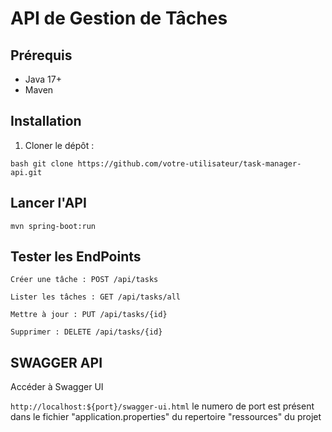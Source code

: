 # API de Gestion de Tâches

## Prérequis
- Java 17+
- Maven

## Installation
1. Cloner le dépôt :

````bash git clone https://github.com/votre-utilisateur/task-manager-api.git````

## Lancer l'API
``mvn spring-boot:run``

## Tester les EndPoints

    Créer une tâche : POST /api/tasks

    Lister les tâches : GET /api/tasks/all

    Mettre à jour : PUT /api/tasks/{id}

    Supprimer : DELETE /api/tasks/{id}

## SWAGGER API

Accéder à Swagger UI

``http://localhost:${port}/swagger-ui.html``
le numero de port est présent dans le fichier "application.properties" du repertoire "ressources" du projet
